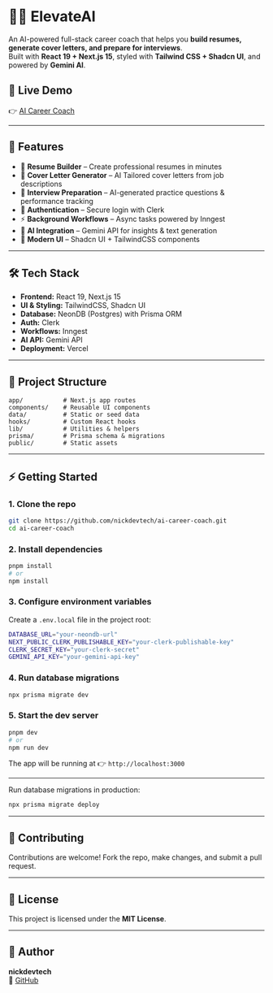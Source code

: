 # 🧑‍💼 ElevateAI



An AI-powered full-stack career coach that helps you **build resumes, generate cover letters, and prepare for interviews**.  
Built with **React 19 + Next.js 15**, styled with **Tailwind CSS + Shadcn UI**, and powered by **Gemini AI**.

## 📘 Live Demo
👉 [AI Career Coach](https://ai-coach-gu85-git-main-nicks-projects-12f88e89.vercel.app)  

---

## 🚀 Features
- 📄 **Resume Builder** – Create professional resumes in minutes
- 📝 **Cover Letter Generator** – AI Tailored cover letters from job descriptions
- 🎯 **Interview Preparation** – AI-generated practice questions & performance tracking
- 🔐 **Authentication** – Secure login with Clerk
- ⚡ **Background Workflows** – Async tasks powered by Inngest
- 🤖 **AI Integration** – Gemini API for insights & text generation
- 🎨 **Modern UI** – Shadcn UI + TailwindCSS components

---

## 🛠 Tech Stack
- **Frontend:** React 19, Next.js 15
- **UI & Styling:** TailwindCSS, Shadcn UI
- **Database:** NeonDB (Postgres) with Prisma ORM
- **Auth:** Clerk
- **Workflows:** Inngest
- **AI API:** Gemini API
- **Deployment:** Vercel

---

## 📂 Project Structure
```
app/           # Next.js app routes
components/    # Reusable UI components
data/          # Static or seed data
hooks/         # Custom React hooks
lib/           # Utilities & helpers
prisma/        # Prisma schema & migrations
public/        # Static assets
```

---

## ⚡ Getting Started

### 1. Clone the repo
```bash
git clone https://github.com/nickdevtech/ai-career-coach.git
cd ai-career-coach
```

### 2. Install dependencies
```bash
pnpm install
# or
npm install
```

### 3. Configure environment variables
Create a `.env.local` file in the project root:

```bash
DATABASE_URL="your-neondb-url"
NEXT_PUBLIC_CLERK_PUBLISHABLE_KEY="your-clerk-publishable-key"
CLERK_SECRET_KEY="your-clerk-secret"
GEMINI_API_KEY="your-gemini-api-key"
```

### 4. Run database migrations
```bash
npx prisma migrate dev
```

### 5. Start the dev server
```bash
pnpm dev
# or
npm run dev
```

The app will be running at 👉 `http://localhost:3000`

---

Run database migrations in production:
```bash
npx prisma migrate deploy
```

---

## 🤝 Contributing
Contributions are welcome! Fork the repo, make changes, and submit a pull request.

---

## 📄 License
This project is licensed under the **MIT License**.

---

## 👤 Author
**nickdevtech**  
🔗 [GitHub](https://github.com/nickdevtech)
